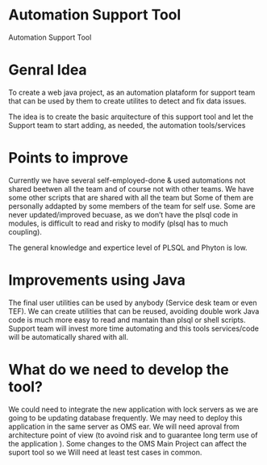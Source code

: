 # Automation Support Tool
Automation Support Tool

# Genral Idea
To create a web java project, as an automation plataform for support team that can be used by them to create utilites to detect and fix data issues.

The idea is to create the basic arquitecture of this support tool and let the Support team to start adding, as needed, the automation tools/services

# Points to improve
Currently we have several self-employed-done & used automations not shared beetwen all the team and of course not with other teams.
We have some other scripts that are shared with all the team but
  Some of them are personally addapted by some members of the team for self use.
  Some are never updated/improved becuase, as we don’t have the plsql code in modules, is difficult to read and risky to modify (plsql has   to much coupling).
  
The general knowledge and expertice level of PLSQL and Phyton is  low.

# Improvements using Java
The final user utilities can be used by anybody (Service desk team or even TEF).
We can create utilities that can be reused, avoiding double work
Java code is much more easy to read and mantain than plsql or shell scripts.
Support team will invest more time automating and this tools services/code will be automatically shared with all.

# What do we need to develop the tool?
We could need to integrate the new application with lock servers as we are going to be updating database frequently.
We may need to deploy this application in the same server as OMS ear.
We will need aproval from architecture point of view (to avoind risk and to guarantee long term use of the application ).
Some changes to the OMS Main Project can affect the suport tool so we Will need at least test cases in common.
